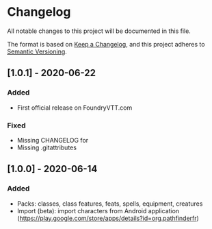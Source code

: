 # Changelog
All notable changes to this project will be documented in this file.

The format is based on [Keep a Changelog](https://keepachangelog.com/en/1.0.0/),
and this project adheres to [Semantic Versioning](https://semver.org/spec/v2.0.0.html).

## [1.0.1] - 2020-06-22 
### Added
- First official release on FoundryVTT.com

### Fixed
- Missing CHANGELOG for 
- Missing .gitattributes

## [1.0.0] - 2020-06-14 
### Added
- Packs: classes, class features, feats, spells, equipment, creatures
- Import (beta): import characters from Android application (https://play.google.com/store/apps/details?id=org.pathfinderfr)
